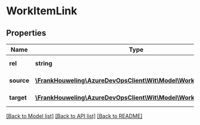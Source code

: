 # WorkItemLink

## Properties
Name | Type | Description | Notes
------------ | ------------- | ------------- | -------------
**rel** | **string** | The type of link. | [optional] 
**source** | [**\FrankHouweling\AzureDevOpsClient\Wit\Model\WorkItemReference**](WorkItemReference.md) | The source work item. | [optional] 
**target** | [**\FrankHouweling\AzureDevOpsClient\Wit\Model\WorkItemReference**](WorkItemReference.md) | The target work item. | [optional] 

[[Back to Model list]](../README.md#documentation-for-models) [[Back to API list]](../README.md#documentation-for-api-endpoints) [[Back to README]](../README.md)



